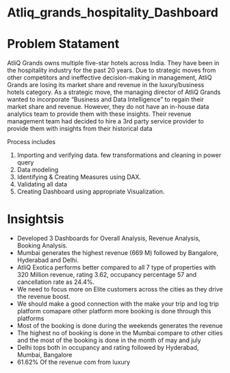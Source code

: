 # Atliq_grands_hospitality_Dashboard
# Problem Statament
AtliQ Grands owns multiple five-star hotels across India. They have been in the hospitality industry for the past 20 years. Due to strategic moves from other competitors and ineffective decision-making in management, AtliQ Grands are losing its market share and revenue in the luxury/business hotels category. As a strategic move, the managing director of AtliQ Grands wanted to incorporate “Business and Data Intelligence” to regain their market share and revenue. However, they do not have an in-house data analytics team to provide them with these insights.
Their revenue management team had decided to hire a 3rd party service provider to provide them with insights from their historical data

Process includes 
1) Importing and verifying data. few transformations and cleaning in power query
2) Data modeling
3) Identifying & Creating Measures using DAX.
4) Validating all data
5) Creating Dashboard using appropriate Visualization.

# Insightsis

* Developed 3 Dashboards for Overall Analysis, Revenue Analysis, Booking Analysis.                    
* Mumbai generates the highest revenue (669 M) followed by Bangalore, Hyderabad and Delhi.
* AtliQ Exotica performs better compared to all 7 type of properties with 320 Million revenue, rating 3.62, occupancy percentage 57 and cancellation rate as 24.4%.
* We need to focus more on Elite customers across the cities as they drive the revenue boost. 
* We should make a good connection with the make your trip and log trip platform comapare other platform  more booking is done through this platforms 
* Most of the booking is done during the weekends generates the revenue 
* The highest no of booking is done in the Mumbai compare to other cities and the most of the booking is done in the month of may and july 
* Delhi tops both in occupancy and rating followed by Hyderabad, Mumbai, Bangalore
* 61.62% Of the revenue com from luxury
